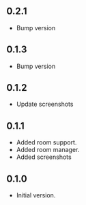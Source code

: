 ## 0.2.1

- Bump version

## 0.1.3

- Bump version

## 0.1.2

- Update screenshots

## 0.1.1

- Added room support.
- Added room manager.
- Added screenshots

## 0.1.0

- Initial version.

